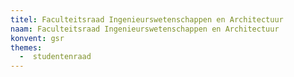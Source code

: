 ```yaml
---
titel: Faculteitsraad Ingenieurswetenschappen en Architectuur
naam: Faculteitsraad Ingenieurswetenschappen en Architectuur
konvent: gsr
themes:
  -  studentenraad
---
```

